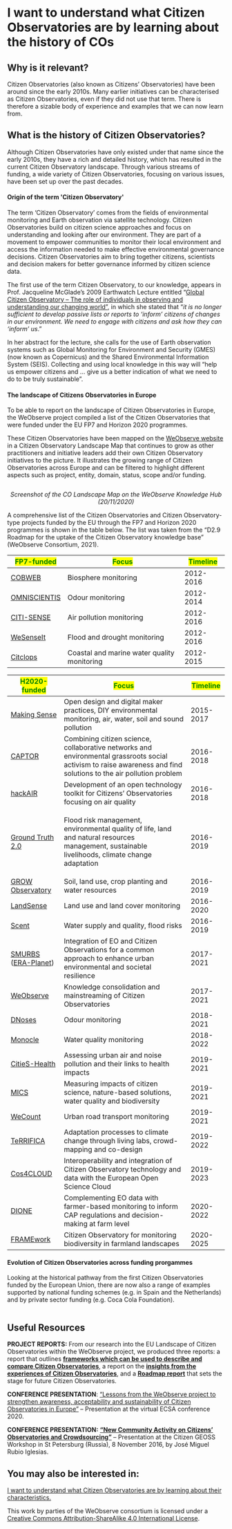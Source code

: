 # I want to understand what Citizen Observatories are by learning about the history of COs

## Why is it relevant?

Citizen Observatories (also known as Citizens’ Observatories) have been around since the early 2010s. Many earlier initiatives can be characterised as Citizen Observatories, even if they did not use that term. There is therefore a sizable body of experience and examples that we can now learn from.

## What is the history of Citizen Observatories?

Although Citizen Observatories have only existed under that name since the early 2010s, they have a rich and detailed history, which has resulted in the current Citizen Observatory landscape. Through various streams of funding, a wide variety of Citizen Observatories, focusing on various issues, have been set up over the past decades.

#### **Origin of the term 'Citizen Observatory'**

The term ‘Citizen Observatory’ comes from the fields of environmental monitoring and Earth observation via satellite technology. Citizen Observatories build on citizen science approaches and focus on understanding and looking after our environment. They are part of a movement to empower communities to monitor their local environment and access the information needed to make effective environmental governance decisions. Citizen Observatories aim to bring together citizens, scientists and decision makers for better governance informed by citizen science data.

The first use of the term Citizen Observatory, to our knowledge, appears in Prof. Jacqueline McGlade’s 2009 Earthwatch Lecture entitled “[Global Citizen Observatory – The role of individuals in observing and understanding our changing world”](https://www.eea.europa.eu/media/speeches/global-citizen-observatory-the-role-of-individuals-in-observing-and-understanding-our-changing-world), in which she stated that “_it is no longer sufficient to develop passive lists or reports to ‘inform’ citizens of changes in our environment. We need to engage with citizens and ask how they can ‘inform’ us_.”&#x20;

In her abstract for the lecture, she calls for the use of Earth observation systems such as Global Monitoring for Environment and Security (GMES) (now known as Copernicus) and the Shared Environmental Information System (SEIS). Collecting and using local knowledge in this way will “help us empower citizens and … give us a better indication of what we need to do to be truly sustainable”.

#### **The landscape of Citizens Observatories in Europe**

To be able to report on the landscape of Citizen Observatories in Europe, the WeObserve project compiled a list of the Citizen Observatories that were funded under the EU FP7 and Horizon 2020 programmes.

These Citizen Observatories have been mapped on the [WeObserve website](https://www.weobserve.eu/about/cos-landscape-map/) in a Citizen Observatory Landscape Map that continues to grow as other practitioners and initiative leaders add their own Citizen Observatory  initiatives to the picture. It illustrates the growing range of Citizen Observatories across Europe and can be filtered to highlight different aspects such as project, entity, domain, status, scope and/or funding.

<figure><img src="https://www.weobserve.eu/wp-content/uploads/2021/03/Cookbook-3-800x474.jpg" alt=""><figcaption></figcaption></figure>

<p align="center"><em>Screenshot of the CO Landscape Map on the WeObserve Knowledge Hub (20/11/2020)</em></p>

A comprehensive list of the Citizen Observatories and Citizen Observatory-type projects funded by the EU through the FP7 and Horizon 2020 programmes is shown in the table below. The list was taken from the “D2.9 Roadmap for the uptake of the Citizen Observatory knowledge base” (WeObserve Consortium, 2021).

| <mark style="color:green;">**FP7-funded**</mark>           | <mark style="color:green;">**Focus**</mark> | <mark style="color:green;">**Timeline**</mark> |
| ---------------------------------------------------------- | ------------------------------------------- | ---------------------------------------------- |
| [COBWEB](https://cordis.europa.eu/project/id/308513)       | Biosphere monitoring                        | 2012-2016                                      |
| [OMNISCIENTIS](https://cordis.europa.eu/project/id/308427) | Odour monitoring                            | 2012-2014                                      |
| [CITI-SENSE](https://cordis.europa.eu/project/id/308524)   | Air pollution monitoring                    | 2012-2016                                      |
| [WeSenseIt](https://cordis.europa.eu/project/id/308429)    | Flood and drought monitoring                | 2012-2016                                      |
| [Citclops](https://cordis.europa.eu/project/id/308469)     | Coastal and marine water quality monitoring | 2012-2015                                      |

| <mark style="color:green;">**H2020-funded**</mark>                                      | <mark style="color:green;">**Focus**</mark>                                                                                                                       | <mark style="color:green;">**Timeline**</mark> |
| --------------------------------------------------------------------------------------- | ----------------------------------------------------------------------------------------------------------------------------------------------------------------- | ---------------------------------------------- |
| [Making Sense](https://cordis.europa.eu/project/id/688620)                              | Open design and digital maker practices, DIY environmental monitoring, air, water, soil and sound pollution                                                       | 2015-2017                                      |
| [CAPTOR](https://cordis.europa.eu/project/id/688110)                                    | Combining citizen science, collaborative networks and environmental grassroots social activism to raise awareness and find solutions to the air pollution problem | 2016-2018                                      |
| [hackAIR](https://cordis.europa.eu/project/id/688363)                                   | Development of an open technology toolkit for Citizens’ Observatories focusing on air quality                                                                     | 2016-2018                                      |
| [Ground Truth 2.0](https://cordis.europa.eu/project/id/689744)                          | <p>Flood risk management, environmental quality of life, land and natural resources<br>management, sustainable livelihoods, climate change adaptation</p>         | 2016-2019                                      |
| [GROW Observatory](https://cordis.europa.eu/project/id/690199)                          | Soil, land use, crop planting and water resources                                                                                                                 | 2016-2019                                      |
| [LandSense](https://cordis.europa.eu/project/id/689812)                                 | Land use and land cover monitoring                                                                                                                                | 2016-2020                                      |
| [Scent](https://cordis.europa.eu/project/id/688930)                                     | Water supply and quality, flood risks                                                                                                                             | 2016-2019                                      |
| [SMURBS](https://smurbs.eu/) ([ERA-Planet](https://cordis.europa.eu/project/id/689443)) | Integration of EO and Citizen Observations for a common approach to enhance urban environmental and societal resilience                                           | 2017-2021                                      |
| [WeObserve](https://cordis.europa.eu/project/id/776740)                                 | Knowledge consolidation and mainstreaming of Citizen Observatories                                                                                                | 2017-2021                                      |
| [DNoses](https://cordis.europa.eu/project/id/789315)                                    | Odour monitoring                                                                                                                                                  | 2018-2021                                      |
| [Monocle](https://cordis.europa.eu/project/id/776480)                                   | Water quality monitoring                                                                                                                                          | 2018-2022                                      |
| [CitieS-Health](https://cordis.europa.eu/project/id/824484)                             | Assessing urban air and noise pollution and their links to health impacts                                                                                         | 2019-2021                                      |
| [MICS ](https://cordis.europa.eu/project/id/824711)                                     | Measuring impacts of citizen science, nature-based solutions, water quality and biodiversity                                                                      | 2019-2021                                      |
| [WeCount](https://cordis.europa.eu/project/id/872743)                                   | Urban road transport monitoring                                                                                                                                   | 2019-2021                                      |
| [TeRRIFICA](https://cordis.europa.eu/project/id/824489)                                 | Adaptation processes to climate change through living labs, crowd-mapping and co-design                                                                           | 2019-2022                                      |
| [Cos4CLOUD](https://cordis.europa.eu/project/id/863463)                                 | Interoperability and integration of Citizen Observatory technology and data with the European Open Science Cloud                                                  | 2019-2023                                      |
| [DIONE](https://cordis.europa.eu/project/id/870378)                                     | Complementing EO data with farmer-based monitoring to inform CAP regulations and decision-making at farm level                                                    | 2020-2022                                      |
| [FRAMEwork](https://cordis.europa.eu/project/id/862731)                                 | Citizen Observatory for monitoring biodiversity in farmland landscapes                                                                                            | 2020-2025                                      |

#### **Evolution of Citizen Observatories across funding prorgammes**

Looking at the historical pathway from the first Citizen Observatories funded by the European Union, there are now also a range of examples supported by national funding schemes (e.g. in Spain and the Netherlands) and by private sector funding (e.g. Coca Cola Foundation).

<figure><img src="https://www.weobserve.eu/wp-content/uploads/2021/03/Cookbook4-800x543.png" alt=""><figcaption></figcaption></figure>

## Useful Resources

**PROJECT REPORTS:**  From our research into the EU Landscape of Citizen Observatories within the WeObserve project, we produced three reports: a report that outlines [**frameworks which can be used to describe and compare Citizen Observatories**](https://zenodo.org/record/3670895), a report on the [**insights from the experiences of Citizen Observatories**](https://zenodo.org/record/4472670), and a [**Roadmap report**](https://zenodo.org/record/4646774#.YOxA7UzRaUl) that sets the stage for future Citizen Observatories.

**CONFERENCE PRESENTATION**: [“Lessons from the WeObserve project to strengthen awareness, acceptability and sustainability of Citizen Observatories in Europe”](https://youtu.be/bRVSd9GwX_k?list=PLB6IBD9OG9pBK9hsFlBa6ojxwWYyYSiVl\&t=1908) – Presentation at the virtual ECSA conference 2020.

**CONFERENCE PRESENTATION:** [**“New Community Activity on Citizens’ Observatories and Crowdsourcing”**](https://geospatialworldforum.org/speaker/SpeakersImages/Jose%20Miguel%20Rubio%20Iglesias.pdf) – Presentation at the Citizen GEOSS Workshop in St Petersburg (Russia), 8 November 2016, by José Miguel Rubio Iglesias.

## You may also be interested in:

[I want to understand what Citizen Observatories are by learning about their characteristics.](https://books.fablabbcn.org/creating-successful-and-sustainable-cos-toolkit/~/revisions/9wjQmBWah4Fzqiiq1q3w/getting-to-know-and-understand-citizen-observatories/i-want-to-understand-what-citizen-observatories-are-by-learning-about-their-characteristics)



This work by parties of the WeObserve consortium is licensed under a [Creative Commons Attribution-ShareAlike 4.0 International License](https://creativecommons.org/licenses/by-sa/2.0/).
